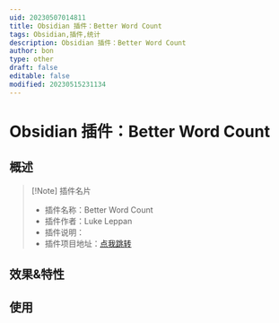 ```yaml
---
uid: 20230507014811
title: Obsidian 插件：Better Word Count
tags: Obsidian,插件,统计
description: Obsidian 插件：Better Word Count
author: bon
type: other
draft: false
editable: false
modified: 20230515231134
---
```


# Obsidian 插件：Better Word Count

## 概述

> [!Note] 插件名片
> - 插件名称：Better Word Count
> - 插件作者：Luke Leppan
> - 插件说明：
> - 插件项目地址：[点我跳转](https://github.com/lukeleppan/better-word-count)

## 效果&特性

## 使用